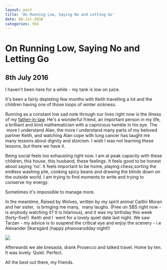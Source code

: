 ```yaml
---
layout: post
title: 'On Running Low, Saying No and Letting Go'
date: 08-Jul-2016
categories: tbd
---
```


# On Running Low, Saying No and Letting Go

## 8th July 2016

I haven't been here for a while - my tank is low on juice.

It's been a fairly depleting few months with Keith travelling a lot and the children having one of those loops of winter sickness.

Running as a constant low sad note through our lives right now is the illness of my <a title="Parent-in-law" href="http://en.wikipedia.org/wiki/Parent-in-law" target="_blank" rel="wikipedia">father-in-law</a>. He's a wonderful friend,   an important person in my life,   a brilliant and kind mathematician with a capricious twinkle in his eye. The  more I understand Alan, the more I understand many parts of my beloved partner Keith, and watching Alan cope with lung cancer has taught me many lessons about dignity and stoicism. I wish I was not learning these lessons, but there we have it.

Being social feels too exhausting right now. I am at peak capacity with these children, this house, this husband, these feelings. It feels good to be honest about saying 'no'. It feels important to be home, playing chess,sorting the endless washing pile, cooking spicy beans and drawing the blinds down on the outside world. I am trying to find moments to write and trying to conserve my energy.

Sometimes it's impossible to manage more.

In the meantime, Raised by Wolves, written by my spirit animal Caitlin Moran and her sister,  is bringing me many,  many laughs. (Free on SBS right now - is anybody watching it? It is hilarious), and it was my birthday this week (forty-five!)  Keith and I  went for a lovely quiet date last night. We saw Tarzan - my advice is to suspend the critical eye and enjoy the scenery - i.e Alexander Skarsgard (happy phwooarsdday night!)

<img class="photo-horiz" src="http://img.wennermedia.com/620-width/alexander-skarsgard-abs-tarzan-2-2a444f8b-7e39-438a-aaf2-a99c7cf1501a.jpg" />

Afterwards we ate bresaola, drank Prosecco and talked travel. Home by ten. It was lovely. Quiet. Perfect.

All the best out there, my friends.

 

 

 

 
